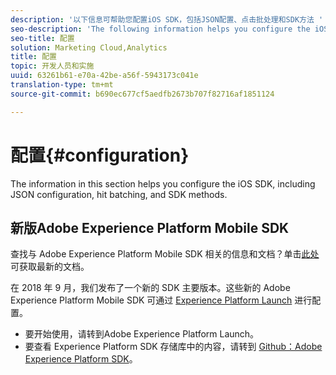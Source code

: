 ```yaml
---
description: '以下信息可帮助您配置iOS SDK，包括JSON配置、点击批处理和SDK方法 '
seo-description: 'The following information helps you configure the iOS SDK, including JSON configuration, hit batching, and SDK methods '
seo-title: 配置
solution: Marketing Cloud,Analytics
title: 配置
topic: 开发人员和实施
uuid: 63261b61-e70a-42be-a56f-5943173c041e
translation-type: tm+mt
source-git-commit: b690ec677cf5aedfb2673b707f82716af1851124

---
```



# 配置{#configuration}

The information in this section helps you configure the iOS SDK, including JSON configuration, hit batching, and SDK methods.

## 新版Adobe Experience Platform Mobile SDK

查找与 Adobe Experience Platform Mobile SDK 相关的信息和文档？单击[此处](https://aep-sdks.gitbook.io/docs/)可获取最新的文档。

在 2018 年 9 月，我们发布了一个新的 SDK 主要版本。这些新的 Adobe Experience Platform Mobile SDK 可通过 [Experience Platform Launch](https://www.adobe.com/experience-platform/launch.html) 进行配置。

* 要开始使用，请转到Adobe Experience Platform Launch。
* 要查看 Experience Platform SDK 存储库中的内容，请转到 [Github：Adobe Experience Platform SDK](https://github.com/Adobe-Marketing-Cloud/acp-sdks)。
